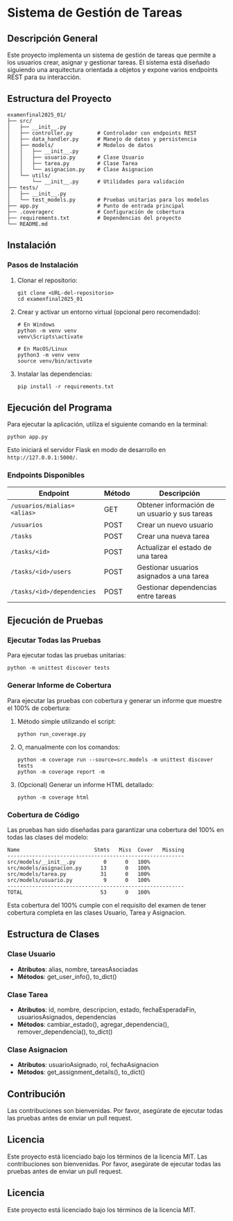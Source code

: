 # Sistema de Gestión de Tareas

## Descripción General
Este proyecto implementa un sistema de gestión de tareas que permite a los usuarios crear, asignar y gestionar tareas. El sistema está diseñado siguiendo una arquitectura orientada a objetos y expone varios endpoints REST para su interacción.

## Estructura del Proyecto
```
examenfinal2025_01/
├── src/
│   ├── __init__.py
│   ├── controller.py        # Controlador con endpoints REST
│   ├── data_handler.py      # Manejo de datos y persistencia
│   ├── models/              # Modelos de datos
│   │   ├── __init__.py
│   │   ├── usuario.py       # Clase Usuario
│   │   ├── tarea.py         # Clase Tarea
│   │   └── asignacion.py    # Clase Asignacion
│   └── utils/
│       └── __init__.py      # Utilidades para validación
├── tests/
│   ├── __init__.py
│   └── test_models.py       # Pruebas unitarias para los modelos
├── app.py                   # Punto de entrada principal
├── .coveragerc              # Configuración de cobertura
├── requirements.txt         # Dependencias del proyecto
└── README.md
```

## Instalación

### Pasos de Instalación
1. Clonar el repositorio:
   ```
   git clone <URL-del-repositorio>
   cd examenfinal2025_01
   ```

2. Crear y activar un entorno virtual (opcional pero recomendado):
   ```
   # En Windows
   python -m venv venv
   venv\Scripts\activate

   # En MacOS/Linux
   python3 -m venv venv
   source venv/bin/activate
   ```

3. Instalar las dependencias:
   ```
   pip install -r requirements.txt
   ```

## Ejecución del Programa

Para ejecutar la aplicación, utiliza el siguiente comando en la terminal:
```
python app.py
```

Esto iniciará el servidor Flask en modo de desarrollo en `http://127.0.0.1:5000/`.

### Endpoints Disponibles

| Endpoint | Método | Descripción |
|----------|--------|-------------|
| `/usuarios/mialias=<alias>` | GET | Obtener información de un usuario y sus tareas |
| `/usuarios` | POST | Crear un nuevo usuario |
| `/tasks` | POST | Crear una nueva tarea |
| `/tasks/<id>` | POST | Actualizar el estado de una tarea |
| `/tasks/<id>/users` | POST | Gestionar usuarios asignados a una tarea |
| `/tasks/<id>/dependencies` | POST | Gestionar dependencias entre tareas |

## Ejecución de Pruebas

### Ejecutar Todas las Pruebas
Para ejecutar todas las pruebas unitarias:
```
python -m unittest discover tests
```

### Generar Informe de Cobertura
Para ejecutar las pruebas con cobertura y generar un informe que muestre el 100% de cobertura:

1. Método simple utilizando el script:
   ```
   python run_coverage.py
   ```

2. O, manualmente con los comandos:
   ```
   python -m coverage run --source=src.models -m unittest discover tests
   python -m coverage report -m
   ```

3. (Opcional) Generar un informe HTML detallado:
   ```
   python -m coverage html
   ```

### Cobertura de Código
Las pruebas han sido diseñadas para garantizar una cobertura del 100% en todas las clases del modelo:

```
Name                        Stmts   Miss  Cover   Missing
---------------------------------------------------------
src/models/__init__.py         0      0   100%
src/models/asignacion.py      13      0   100%
src/models/tarea.py           31      0   100%
src/models/usuario.py          9      0   100%
---------------------------------------------------------
TOTAL                         53      0   100%
```

Esta cobertura del 100% cumple con el requisito del examen de tener cobertura completa en las clases Usuario, Tarea y Asignacion.

## Estructura de Clases

### Clase Usuario
- **Atributos**: alias, nombre, tareasAsociadas
- **Métodos**: get_user_info(), to_dict()

### Clase Tarea
- **Atributos**: id, nombre, descripcion, estado, fechaEsperadaFin, usuariosAsignados, dependencias
- **Métodos**: cambiar_estado(), agregar_dependencia(), remover_dependencia(), to_dict()

### Clase Asignacion
- **Atributos**: usuarioAsignado, rol, fechaAsignacion
- **Métodos**: get_assignment_details(), to_dict()

## Contribución
Las contribuciones son bienvenidas. Por favor, asegúrate de ejecutar todas las pruebas antes de enviar un pull request.

## Licencia
Este proyecto está licenciado bajo los términos de la licencia MIT.
Las contribuciones son bienvenidas. Por favor, asegúrate de ejecutar todas las pruebas antes de enviar un pull request.

## Licencia
Este proyecto está licenciado bajo los términos de la licencia MIT.
